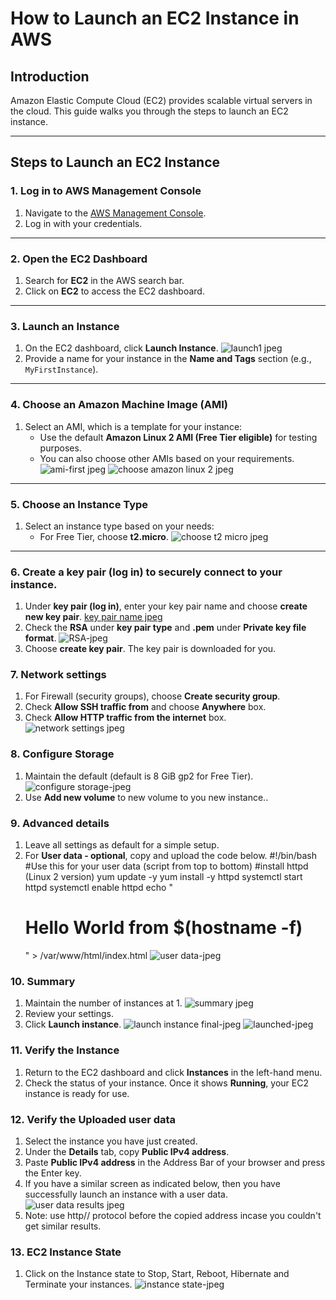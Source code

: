 # How to Launch an EC2 Instance in AWS

## Introduction
Amazon Elastic Compute Cloud (EC2) provides scalable virtual servers in the cloud. This guide walks you through the steps to launch an EC2 instance.

---

## Steps to Launch an EC2 Instance

### 1. Log in to AWS Management Console
1. Navigate to the [AWS Management Console](https://aws.amazon.com/console/).
2. Log in with your credentials.

---

### 2. Open the EC2 Dashboard
1. Search for **EC2** in the AWS search bar.
2. Click on **EC2** to access the EC2 dashboard.

---

### 3. Launch an Instance
1. On the EC2 dashboard, click **Launch Instance**.
![launch1 jpeg](https://github.com/user-attachments/assets/6c7da83a-575e-4941-94c3-f9d3f67d9b60)
2. Provide a name for your instance in the **Name and Tags** section (e.g., `MyFirstInstance`).

---

### 4. Choose an Amazon Machine Image (AMI)
1. Select an AMI, which is a template for your instance:
   - Use the default **Amazon Linux 2 AMI (Free Tier eligible)** for testing purposes.
   - You can also choose other AMIs based on your requirements.
![ami-first jpeg](https://github.com/user-attachments/assets/352eb810-eaf1-437b-a530-926482883c6d)
![choose amazon linux 2 jpeg](https://github.com/user-attachments/assets/adfcca02-6ca4-4120-985a-fbc5ff2af82a)

---

### 5. Choose an Instance Type
1. Select an instance type based on your needs:
   - For Free Tier, choose **t2.micro**.
   ![choose t2 micro jpeg](https://github.com/user-attachments/assets/5438b102-822c-4993-bb93-d2a802f1e1b9)

---

### 6. Create a **key pair (log in)** to securely connect to your instance.
1. Under **key pair (log in)**, enter your key pair name and choose **create new key pair**.
[key pair name jpeg](https://github.com/user-attachments/assets/995c1d2b-9e4a-43cc-b5cb-ef97bf9c3c52)
2. Check the **RSA** under **key pair type** and **.pem** under **Private key file format**.
![RSA-jpeg](https://github.com/user-attachments/assets/0b4c30e8-4d70-4fa1-9114-115f1ba3c75b)
3. Choose  **create key pair**. The key pair is downloaded for you.


### 7. Network settings
1. For Firewall (security groups), choose **Create security group**.
2. Check **Allow SSH traffic from** and choose **Anywhere** box.
3. Check **Allow HTTP traffic from the internet** box.
![network settings jpeg](https://github.com/user-attachments/assets/5be6ac23-1f8c-4398-8cf5-0c0085370cea)


### 8. Configure Storage
1. Maintain the default (default is 8 GiB gp2 for Free Tier).
![configure storage-jpeg](https://github.com/user-attachments/assets/6f93082d-50c4-433b-ae7e-ea3a86a24674)
2. Use **Add new volume** to new volume to you new instance..


### 9. Advanced details
1. Leave all settings as default for a simple setup.
2. For **User data - optional**, copy and upload the code below.
#!/bin/bash
#Use this for your user data (script from top to bottom)
#install httpd (Linux 2 version)
yum update -y
yum install -y httpd
systemctl start httpd
systemctl enable httpd
echo "<h1>Hello World from $(hostname -f)</h1>" > /var/www/html/index.html
![user data-jpeg](https://github.com/user-attachments/assets/0bd9352b-0476-41e9-8cf5-70156eaa6aea)


### 10. Summary
1. Maintain the number of instances at 1.
![summary jpeg](https://github.com/user-attachments/assets/db9d5c25-0ca3-4b75-8ac1-d3d27ce967b5)
2. Review your settings.
3. Click **Launch instance**.
![launch instance final-jpeg](https://github.com/user-attachments/assets/bc3cbf15-c55a-4f5b-a5ed-de2144e23566)
![launched-jpeg](https://github.com/user-attachments/assets/39726d0f-f1e0-4174-b5a3-f09380a83e6c)


### 11. Verify the Instance
1. Return to the EC2 dashboard and click **Instances** in the left-hand menu.
2. Check the status of your instance. Once it shows **Running**, your EC2 instance is ready for use.

### 12. Verify the Uploaded user data
1. Select the instance you have just created.
2. Under the **Details** tab, copy **Public IPv4 address**.
3. Paste **Public IPv4 address** in the Address Bar of your browser and press the Enter key.
4. If you have a similar screen as indicated below, then you have successfully launch an instance with a user data.
![user data results jpeg](https://github.com/user-attachments/assets/f30a7a3c-19d7-45fe-ada1-26eeb628ea1c)
5. Note: use http// protocol before the copied address incase you couldn't get similar results.


### 13. EC2 Instance State
1. Click on the Instance state to Stop, Start, Reboot, Hibernate and Terminate your instances.
![instance state-jpeg](https://github.com/user-attachments/assets/d90f6aa9-c8be-461e-a309-a7a6e6725317)
